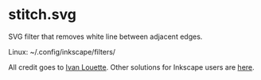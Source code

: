 # stitch.svg

SVG filter that removes white line between adjacent edges.

Linux: ~/.config/inkscape/filters/

All credit goes to [Ivan Louette](http://www.inkscapeforum.com/viewtopic.php?f=5&t=9034&p=33279&#p32882). Other solutions for Inkscape users are [here](https://inkscape.org/en/learn/faq/#theres-seam-or-artifact-between-adjacent-objects-sharing-same-border-or-between-patterns).
